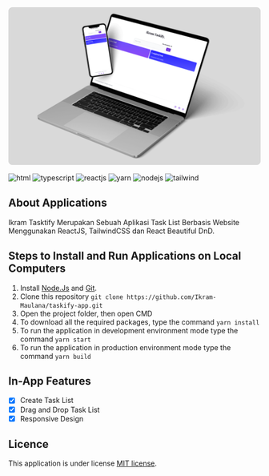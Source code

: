 ![Ikram-Tasktify](Mockup-Tasktify.png)

![html](https://img.shields.io/static/v1?message=HTML&logo=html5&labelColor=5c5c5c&color=1182c3&label=%20)
![typescript](https://img.shields.io/static/v1?message=TypeScript&logo=typescript&labelColor=5c5c5c&color=1182c3&label=%20)
![reactjs](https://img.shields.io/static/v1?message=React%20JS&logo=react&labelColor=5c5c5c&color=1182c3&label=%20)
![yarn](https://img.shields.io/static/v1?message=yarn&logo=yarn&labelColor=5c5c5c&color=1182c3&label=%20)
![nodejs](https://img.shields.io/static/v1?message=Node%20Js&logo=node.js&labelColor=5c5c5c&color=1182c3&label=%20)
![tailwind](https://img.shields.io/static/v1?message=Tailwind%20CSS&logo=tailwindcss&labelColor=5c5c5c&color=1182c3&label=%20)

## About Applications

Ikram Tasktify Merupakan Sebuah Aplikasi Task List Berbasis Website Menggunakan ReactJS, TailwindCSS dan React Beautiful DnD.

## Steps to Install and Run Applications on Local Computers

1.  Install [Node.Js](https://nodejs.org/en/download/) and [Git](https://git-scm.com/).
2.  Clone this repository
    `git clone https://github.com/Ikram-Maulana/taskify-app.git`
3.  Open the project folder, then open CMD
4.  To download all the required packages, type the command
    `yarn install`
5.  To run the application in development environment mode type the command
    `yarn start`
6.  To run the application in production environment mode type the command
    `yarn build`

## In-App Features

- [x] Create Task List
- [x] Drag and Drop Task List
- [x] Responsive Design

## Licence

This application is under license [MIT license](https://github.com/Ikram-Maulana/taskify-app/blob/master/LICENSE.md).
